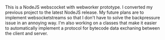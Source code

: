 This is a NodeJS webscocket with webworker prototype. I converted my previous project to the latest NodeJS release.
My future plans are to implement websocketstreams so that I don't have to solve the backpressure issue in an annoying way.
I'm also working on a classes that make it easier to automatically implement a protocol for bytecode data exchaning between the client and server.
